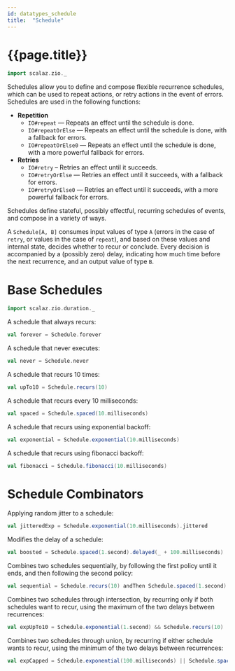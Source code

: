 ```yaml
---
id: datatypes_schedule
title:  "Schedule"
---
```


# {{page.title}}

```scala mdoc:silent
import scalaz.zio._
```

Schedules allow you to define and compose flexible recurrence schedules, which can be used to repeat actions, or retry actions in the event of errors. Schedules are used in the following functions:

 * **Repetition**
   * `IO#repeat` — Repeats an effect until the schedule is done.
   * `IO#repeatOrElse` — Repeats an effect until the schedule is done, with a fallback for errors.
   * `IO#repeatOrElse0` — Repeats an effect until the schedule is done, with a more powerful fallback for errors.
 * **Retries**
   * `IO#retry` – Retries an effect until it succeeds.
   * `IO#retryOrElse` — Retries an effect until it succeeds, with a fallback for errors.
   * `IO#retryOrElse0` — Retries an effect until it succeeds, with a more powerful fallback for errors.

Schedules define stateful, possibly effectful, recurring schedules of events, and compose in a variety of ways.

A `Schedule[A, B]` consumes input values of type `A` (errors in the case of `retry`, or values in the case of `repeat`), and based on these values and internal state, decides whether to recur or conclude. Every decision is accompanied by a (possibly zero) delay, indicating how much time before the next recurrence, and an output value of type `B`.

# Base Schedules

```scala mdoc:invisible
import scalaz.zio.duration._
```

A schedule that always recurs:

```scala mdoc:silent
val forever = Schedule.forever
```

A schedule that never executes:

```scala mdoc:silent
val never = Schedule.never
```

A schedule that recurs 10 times:

```scala mdoc:silent
val upTo10 = Schedule.recurs(10)
```

A schedule that recurs every 10 milliseconds:

```scala mdoc:silent
val spaced = Schedule.spaced(10.milliseconds)
```

A schedule that recurs using exponential backoff:

```scala mdoc:silent
val exponential = Schedule.exponential(10.milliseconds)
```

A schedule that recurs using fibonacci backoff:

```scala mdoc:silent
val fibonacci = Schedule.fibonacci(10.milliseconds)
```

# Schedule Combinators

Applying random jitter to a schedule:

```scala mdoc:silent
val jitteredExp = Schedule.exponential(10.milliseconds).jittered
```

Modifies the delay of a schedule:

```scala mdoc:silent
val boosted = Schedule.spaced(1.second).delayed(_ + 100.milliseconds)
```

Combines two schedules sequentially, by following the first policy until it ends, and then following the second policy:

```scala mdoc:silent
val sequential = Schedule.recurs(10) andThen Schedule.spaced(1.second)
```

Combines two schedules through intersection, by recurring only if both schedules want to recur, using the maximum of the two delays between recurrences:

```scala mdoc:silent
val expUpTo10 = Schedule.exponential(1.second) && Schedule.recurs(10)
```

Combines two schedules through union, by recurring if either schedule wants to
recur, using the minimum of the two delays between recurrences:

```scala mdoc:silent
val expCapped = Schedule.exponential(100.milliseconds) || Schedule.spaced(1.second)
```

